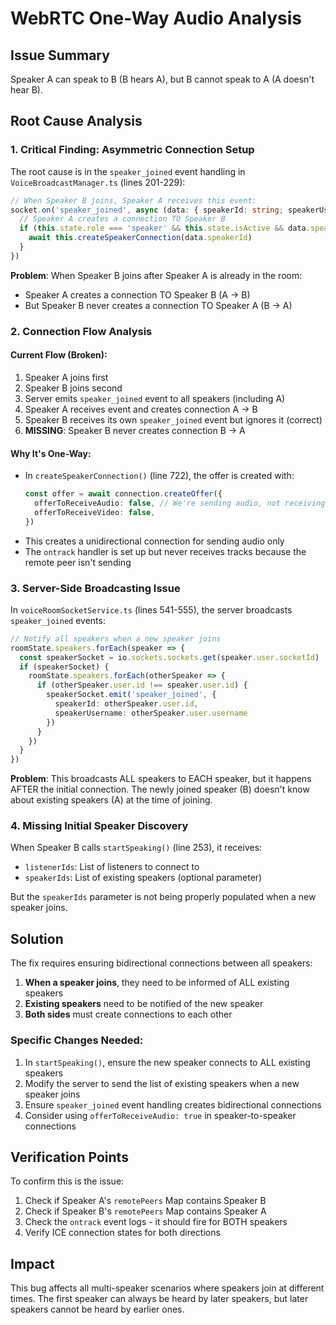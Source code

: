 # WebRTC One-Way Audio Analysis

## Issue Summary
Speaker A can speak to B (B hears A), but B cannot speak to A (A doesn't hear B).

## Root Cause Analysis

### 1. **Critical Finding: Asymmetric Connection Setup**

The root cause is in the `speaker_joined` event handling in `VoiceBroadcastManager.ts` (lines 201-229):

```typescript
// When Speaker B joins, Speaker A receives this event:
socket.on('speaker_joined', async (data: { speakerId: string; speakerUsername: string }) => {
  // Speaker A creates a connection TO Speaker B
  if (this.state.role === 'speaker' && this.state.isActive && data.speakerId !== this.socket.id) {
    await this.createSpeakerConnection(data.speakerId)
  }
})
```

**Problem**: When Speaker B joins after Speaker A is already in the room:
- Speaker A creates a connection TO Speaker B (A → B)
- But Speaker B never creates a connection TO Speaker A (B → A)

### 2. **Connection Flow Analysis**

#### Current Flow (Broken):
1. Speaker A joins first
2. Speaker B joins second
3. Server emits `speaker_joined` event to all speakers (including A)
4. Speaker A receives event and creates connection A → B
5. Speaker B receives its own `speaker_joined` event but ignores it (correct)
6. **MISSING**: Speaker B never creates connection B → A

#### Why It's One-Way:
- In `createSpeakerConnection()` (line 722), the offer is created with:
  ```typescript
  const offer = await connection.createOffer({
    offerToReceiveAudio: false, // We're sending audio, not receiving
    offerToReceiveVideo: false,
  })
  ```
- This creates a unidirectional connection for sending audio only
- The `ontrack` handler is set up but never receives tracks because the remote peer isn't sending

### 3. **Server-Side Broadcasting Issue**

In `voiceRoomSocketService.ts` (lines 541-555), the server broadcasts `speaker_joined` events:

```typescript
// Notify all speakers when a new speaker joins
roomState.speakers.forEach(speaker => {
  const speakerSocket = io.sockets.sockets.get(speaker.user.socketId)
  if (speakerSocket) {
    roomState.speakers.forEach(otherSpeaker => {
      if (otherSpeaker.user.id !== speaker.user.id) {
        speakerSocket.emit('speaker_joined', {
          speakerId: otherSpeaker.user.id,
          speakerUsername: otherSpeaker.user.username
        })
      }
    })
  }
})
```

**Problem**: This broadcasts ALL speakers to EACH speaker, but it happens AFTER the initial connection. The newly joined speaker (B) doesn't know about existing speakers (A) at the time of joining.

### 4. **Missing Initial Speaker Discovery**

When Speaker B calls `startSpeaking()` (line 253), it receives:
- `listenerIds`: List of listeners to connect to
- `speakerIds`: List of existing speakers (optional parameter)

But the `speakerIds` parameter is not being properly populated when a new speaker joins.

## Solution

The fix requires ensuring bidirectional connections between all speakers:

1. **When a speaker joins**, they need to be informed of ALL existing speakers
2. **Existing speakers** need to be notified of the new speaker
3. **Both sides** must create connections to each other

### Specific Changes Needed:

1. In `startSpeaking()`, ensure the new speaker connects to ALL existing speakers
2. Modify the server to send the list of existing speakers when a new speaker joins
3. Ensure `speaker_joined` event handling creates bidirectional connections
4. Consider using `offerToReceiveAudio: true` in speaker-to-speaker connections

## Verification Points

To confirm this is the issue:
1. Check if Speaker A's `remotePeers` Map contains Speaker B
2. Check if Speaker B's `remotePeers` Map contains Speaker A
3. Check the `ontrack` event logs - it should fire for BOTH speakers
4. Verify ICE connection states for both directions

## Impact

This bug affects all multi-speaker scenarios where speakers join at different times. The first speaker can always be heard by later speakers, but later speakers cannot be heard by earlier ones.
